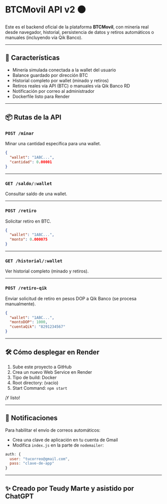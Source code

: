 # BTCMovil API v2 🟠

Este es el backend oficial de la plataforma **BTCMovil**, con minería real desde navegador, historial, persistencia de datos y retiros automáticos o manuales (incluyendo vía Qik Banco).

---

## 🚀 Características

- Minería simulada conectada a la wallet del usuario
- Balance guardado por dirección BTC
- Historial completo por wallet (minado y retiros)
- Retiros reales vía API (BTC) o manuales vía Qik Banco RD
- Notificación por correo al administrador
- Dockerfile listo para Render

---

## 📦 Rutas de la API

### `POST /minar`

Minar una cantidad específica para una wallet.

```json
{
  "wallet": "1ABC...",
  "cantidad": 0.00001
}
```

---

### `GET /saldo/:wallet`

Consultar saldo de una wallet.

---

### `POST /retiro`

Solicitar retiro en BTC.

```json
{
  "wallet": "1ABC...",
  "monto": 0.000075
}
```

---

### `GET /historial/:wallet`

Ver historial completo (minado y retiros).

---

### `POST /retiro-qik`

Enviar solicitud de retiro en pesos DOP a Qik Banco (se procesa manualmente).

```json
{
  "wallet": "1ABC...",
  "montoDOP": 1000,
  "cuentaQik": "8291234567"
}
```

---

## 🛠️ Cómo desplegar en Render

1. Sube este proyecto a GitHub
2. Crea un nuevo Web Service en Render
3. Tipo de build: Docker
4. Root directory: (vacío)
5. Start Command: `npm start`

¡Y listo!

---

## 📧 Notificaciones

Para habilitar el envío de correos automáticos:
- Crea una clave de aplicación en tu cuenta de Gmail
- Modifica `index.js` en la parte de `nodemailer`:
```js
auth: {
  user: "tucorreo@gmail.com",
  pass: "clave-de-app"
}
```

---

## ✨ Creado por Teudy Marte y asistido por ChatGPT
